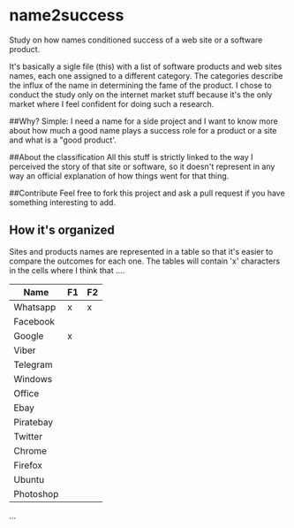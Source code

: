 # name2success
Study on how names conditioned success of a web site or a software product.

It's basically a sigle file (this) with a list of software products and web sites  names, each one assigned to a different category. The categories describe the influx of the name in determining the fame of the product.  I chose to conduct the study only on the internet market stuff because it's the only market where I feel confident for doing such a research.

##Why?
Simple: I need a name for a side project and I want to know more about how much a good name plays a success role for a product or a site and what is a "good product'.

##About the classification
All this stuff is strictly linked to the way I perceived the story of that site or software, so it doesn't represent in any way an official explanation of how things went for that thing.

##Contribute
Feel free to fork this project and ask a pull request if you have something interesting to add.

## How it's organized
Sites and products names are represented in a table so that it's easier to compare the outcomes for each one. The tables will contain 'x' characters in the cells where I think that ....




 Name | F1 | F2 
--- | --- | --- 
Whatsapp | x | x 
Facebook | | 
Google | x | 
Viber ||
Telegram ||
Windows ||
Office ||
Ebay ||
Piratebay ||
Twitter ||
Chrome || 
Firefox ||
Ubuntu ||
Photoshop ||


...
